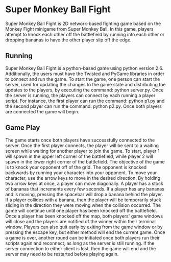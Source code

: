 # Super Monkey Ball Fight

Super Monkey Ball Fight is 2D network-based fighting game based on the
Monkey Fight minigame from Super Monkey Ball. In this game, players
attempt to knock each other off the battlefield by running into each
other or dropping bananas to have the other player slip off the edge.


## Running

Super Monkey Ball Fight is a python-based game using python version 2.6.
Additionally, the users must have the Twisted and PyGame libraries in
order to connect and run the game. To start the game, one person can
start the server, used for updating the changes to the game state and
distributing the updates to the players, by executing the command:
python server.py. Once the server is running, the players can connect
by each running a player script. For instance, the first player can
run the command: python p1.py and the second player can run the
command: python p2.py. Once both players are connected the game will
begin.


## Game Play

The game starts once both players have successfully connected to the
server. Once the first player connects, the player will be sent to
a waiting screen while waiting for another player to join the game.
To start, player 1 will spawn in the upper left corner of the
battlefield, while player 2 will spawn in the lower right corner of
the battlefield. The objective of the game is to knock your opponent
off of the grid. The opponent is knocked backwards by running your
character into your opponent. To move your character, use the arrow
keys to move in the desired direction. By holding two arrow keys at
once, a player can move diagonally. A player has a stock of bananas
that increments every few seconds. If a player has any bananas and
is moving, pressing the spacebar will drop a banana behind the
player. If a player collides with a banana, then the player will be
temporarily stuck sliding in the direction they were moving when
the collision occurred. The game will continue until one player has
been knocked off the battlefield. Once a player has been knocked
off the map, both players' game windows will close and the players
are notified of the winner within their terminal window. Players
can also quit early by exiting from the game window or by pressing
the escape key, but either method will end the current game. Once
a game is over, another round can be initiated once both players 
run their scripts again and reconnect, as long as the server is 
still running. If the server connection to either client is lost, 
then the game will end and the server may need to be restarted
before playing again.
